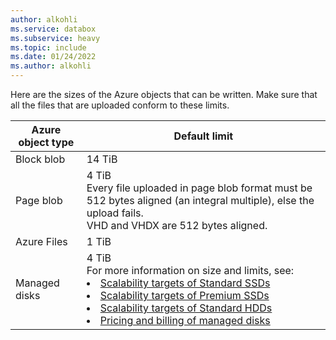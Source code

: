 ```yaml
---
author: alkohli
ms.service: databox
ms.subservice: heavy   
ms.topic: include
ms.date: 01/24/2022
ms.author: alkohli
---
```


Here are the sizes of the Azure objects that can be written. Make sure that all the files that are uploaded conform to these limits.

| Azure object type | Default limit                                             |
|-------------------|-----------------------------------------------------------|
| Block blob        | 14 TiB                                                 |
| Page blob         | 4 TiB <br> Every file uploaded in page blob format must be 512 bytes aligned (an integral multiple), else the upload fails. <br> VHD and VHDX are 512 bytes aligned. |
| Azure Files        | 1 TiB                                                      |
| Managed disks     | 4 TiB <br> For more information on size and limits, see: <li>[Scalability targets of Standard SSDs](../articles/virtual-machines/disks-types.md#standard-ssds)</li><li>[Scalability targets of Premium SSDs](../articles/virtual-machines/disks-types.md#standard-hdds)</li><li>[Scalability targets of Standard HDDs](../articles/virtual-machines/disks-types.md#premium-ssds)</li><li>[Pricing and billing of managed disks](../articles/virtual-machines/disks-types.md#billing)</li>  
